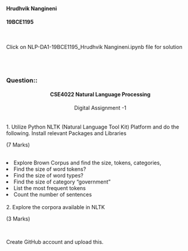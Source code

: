 #### Hrudhvik Nangineni
#### 19BCE1195
<br>

Click on NLP-DA1-19BCE1195_Hrudhvik Nangineni.ipynb file for solution

<br><br>
### Question::
<h4><center>CSE4022 Natural Language Processing</center></h4>
<center>Digital Assignment -1</center><br>
<br>
1.	Utilize Python NLTK (Natural Language Tool Kit) Platform and do the following. Install relevant Packages and Libraries   <br>                                                                   <p>(7 Marks)</p> <br>
<li>Explore Brown Corpus and find the size, tokens, categories,
</li>
<li>Find the size of word tokens?</li>
<li>Find the size of word types?</li>
<li>Find the size of category “government”</li>
<li>List the most frequent tokens</li>
<li>Count the number of sentences</li>
<br>
2.	Explore the corpora available in NLTK                                                           <br>                                                                   <p>(3 Marks)</p> <br>

Create GitHub account and upload this.
